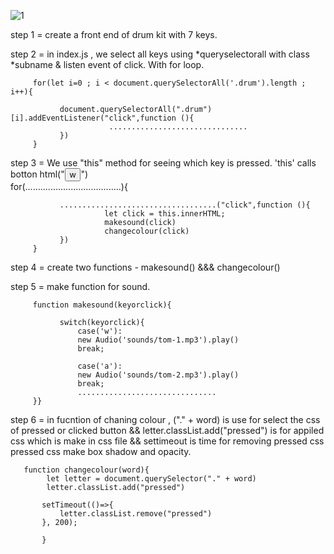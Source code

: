 ![1](https://github.com/abhishekv1000/Drum-Kit-using-JAVASCIPT-DOM/assets/114013340/52249076-548f-4f39-805c-170266fd6522)


step 1 = create a front end of drum kit with 7 keys.

step 2 = in index.js , we select all keys using *queryselectorall with class *subname & listen event of click. With for loop.
         
         for(let i=0 ; i < document.querySelectorAll('.drum').length ; i++){

               document.querySelectorAll(".drum")[i].addEventListener("click",function (){ 
                          ...............................
               })
         }

step 3 = We use "this" method for seeing which key is pressed. 'this' calls botton html("<button class="w drum">w</button>")              
          for(......................................){

               ...................................("click",function (){ 
                         let click = this.innerHTML;
                         makesound(click)
                         changecolour(click)
               })
         }

step 4 = create two functions - makesound()  &&& changecolour()
         
step 5 =  make function for sound.
      
         function makesound(keyorclick){

               switch(keyorclick){
                   case('w'):
                   new Audio('sounds/tom-1.mp3').play()
                   break;
  
                   case('a'):
                   new Audio('sounds/tom-2.mp3').play()
                   break;
                   ...............................
         }}

       
step 6 = in fucntion of chaning colour , ("." + word) is use for select the css of pressed or clicked button
               &&
          letter.classList.add("pressed")  is for appiled css which is make in css file && settimeout is time for removing pressed css
          pressed css make box shadow and opacity.              
        

       function changecolour(word){
            let letter = document.querySelector("." + word)
            letter.classList.add("pressed") 

           setTimeout(()=>{
               letter.classList.remove("pressed")
           }, 200);
    
           }
